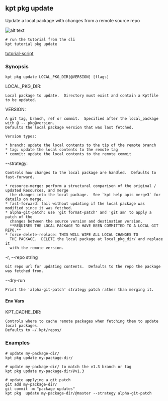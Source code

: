 ## kpt pkg update

Update a local package with changes from a remote source repo

![alt text][tutorial]

    # run the tutorial from the cli
    kpt tutorial pkg update

[tutorial-script]

### Synopsis

    kpt pkg update LOCAL_PKG_DIR[@VERSION] [flags]

  LOCAL_PKG_DIR:

    Local package to update.  Directory must exist and contain a Kptfile to be updated.

  VERSION:

  	A git tag, branch, ref or commit.  Specified after the local_package with @ -- pkg@version.
    Defaults the local package version that was last fetched.

	Version types:

    * branch: update the local contents to the tip of the remote branch
    * tag: update the local contents to the remote tag
    * commit: update the local contents to the remote commit

  --strategy:

    Controls how changes to the local package are handled.  Defaults to fast-forward.

    * resource-merge: perform a structural comparison of the original / updated Resources, and merge
	  the changes into the local package.  See `kpt help apis merge3` for details on merge.
    * fast-forward: fail without updating if the local package was modified since it was fetched.
    * alpha-git-patch: use 'git format-patch' and 'git am' to apply a patch of the
      changes between the source version and destination version.
      **REQUIRES THE LOCAL PACKAGE TO HAVE BEEN COMMITTED TO A LOCAL GIT REPO.**
    * force-delete-replace: THIS WILL WIPE ALL LOCAL CHANGES TO
      THE PACKAGE.  DELETE the local package at local_pkg_dir/ and replace it
      with the remote version.

  -r, --repo string

    Git repo url for updating contents.  Defaults to the repo the package was fetched from.

  --dry-run

    Print the 'alpha-git-patch' strategy patch rather than merging it.

#### Env Vars

  KPT_CACHE_DIR:

    Controls where to cache remote packages when fetching them to update local packages.
    Defaults to ~/.kpt/repos/

### Examples

    # update my-package-dir/
    kpt pkg update my-package-dir/

    # update my-package-dir/ to match the v1.3 branch or tag
    kpt pkg update my-package-dir/@v1.3

    # update applying a git patch
    git add my-package-dir/
    git commit -m "package updates"
    kpt pkg  update my-package-dir/@master --strategy alpha-git-patch

###

[tutorial]: https://storage.googleapis.com/kpt-dev/docs/pkg-update.gif "kpt pkg update"
[tutorial-script]: ../../gifs/pkg-update.sh
